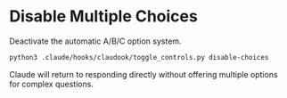 # Disable Multiple Choices

Deactivate the automatic A/B/C option system.

```bash
python3 .claude/hooks/claudook/toggle_controls.py disable-choices
```

Claude will return to responding directly without offering multiple options for complex questions.
